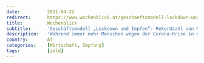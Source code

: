 ```yaml
---
date:          2021-04-22
redirect:      https://www.wochenblick.at/geschaeftsmodell-lockdown-und-impfen-rekordzahl-von-milliardaeren/
title:         Wochenblick
subtitle:      'Geschäftsmodell „Lockdown und Impfen“: Rekordzahl von Milliardären'
description:   'Während immer mehr Menschen wegen der Corona-Krise in die Armut schlittern, wuchs der Club der Milliardäre, gerade wegen der Pandemie, im Vorjahr um fast ein Drittel.'
country:       AT
categories:    [Wirtschaft, Impfung]
tags:          [geld]
---
```

